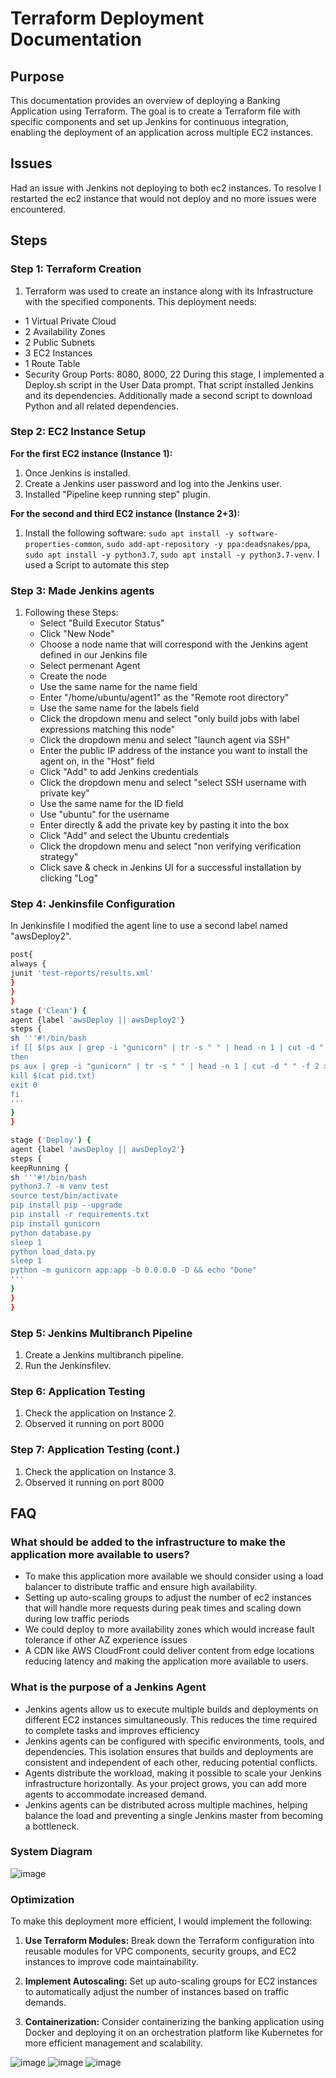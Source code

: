 # Terraform Deployment Documentation

## Purpose
This documentation provides an overview of deploying a Banking Application using Terraform. The goal is to create a Terraform file with specific components and set up Jenkins for continuous integration, enabling the deployment of an application across multiple EC2 instances.

## Issues
Had an issue with Jenkins not deploying to both ec2 instances. To resolve I restarted the ec2 instance that would not deploy and no more issues were encountered.
## Steps

### Step 1: Terraform Creation
1. Terraform was used to create an instance along with its Infrastructure with the specified components.
This deployment needs:
- 1 Virtual Private Cloud
- 2 Availability Zones
- 2 Public Subnets
- 3 EC2 Instances
- 1 Route Table
- Security Group Ports: 8080, 8000, 22
  During this stage, I implemented a Deploy.sh script in the User Data prompt. That script installed Jenkins and its dependencies. Additionally made a second script to download Python and all related dependencies.
   
### Step 2: EC2 Instance Setup
**For the first EC2 instance (Instance 1):**
1. Once Jenkins is installed.
2. Create a Jenkins user password and log into the Jenkins user.
3. Installed "Pipeline keep running step" plugin.

**For the second and third EC2 instance (Instance 2+3):**
1. Install the following software: `sudo apt install -y software-properties-common`, `sudo add-apt-repository -y ppa:deadsnakes/ppa`, `sudo apt install -y python3.7`, `sudo apt install -y python3.7-venv`. I used a Script to automate this step

### Step 3: Made Jenkins agents
1. Following these Steps:
    - Select "Build Executor Status"
    - Click "New Node"
    - Choose a node name that will correspond with the Jenkins agent defined in our Jenkins file
    - Select permenant Agent
    - Create the node
    - Use the same name for the name field
    - Enter "/home/ubuntu/agent1" as the "Remote root directory"
    - Use the same name for the labels field
    - Click the dropdown menu and select "only build jobs with label expressions matching this node"
    - Click the dropdown menu and select "launch agent via SSH"
    - Enter the public IP address of the instance you want to install the agent on, in the "Host" field
    - Click "Add" to add Jenkins credentials
    - Click the dropdown menu and select "select SSH username with private key"
    - Use the same name for the ID field 
    - Use "ubuntu" for the username
    - Enter directly & add the private key by pasting it into the box
    - Click "Add" and select the Ubuntu credentials
    - Click the dropdown menu and select "non verifying verification strategy"
    - Click save & check in Jenkins UI for a successful installation by clicking "Log"

### Step 4: Jenkinsfile Configuration
In Jenkinsfile I modified the agent line to use a second label named "awsDeploy2".
```bash
post{
always {
junit 'test-reports/results.xml'
}
}
}
stage ('Clean') {
agent {label 'awsDeploy || awsDeploy2'}
steps {
sh '''#!/bin/bash
if [[ $(ps aux | grep -i "gunicorn" | tr -s " " | head -n 1 | cut -d " " -f 2) != 0 ]]
then
ps aux | grep -i "gunicorn" | tr -s " " | head -n 1 | cut -d " " -f 2 > pid.txt
kill $(cat pid.txt)
exit 0
fi
'''
}
}
```
```bash
stage ('Deploy') {
agent {label 'awsDeploy || awsDeploy2'}
steps {
keepRunning {
sh '''#!/bin/bash
python3.7 -m venv test
source test/bin/activate
pip install pip --upgrade
pip install -r requirements.txt
pip install gunicorn
python database.py
sleep 1
python load_data.py
sleep 1 
python -m gunicorn app:app -b 0.0.0.0 -D && echo "Done"
'''
}
}
}
```
### Step 5: Jenkins Multibranch Pipeline
1. Create a Jenkins multibranch pipeline.
2. Run the Jenkinsfilev.

### Step 6: Application Testing
1. Check the application on Instance 2.
2. Observed it running on port 8000

### Step 7: Application Testing (cont.)
1. Check the application on Instance 3.
2. Observed it running on port 8000

## FAQ

### What should be added to the infrastructure to make the application more available to users?
- To make this application more available we should consider using a load balancer to distribute traffic and ensure high availability. 
- Setting up auto-scaling groups to adjust the number of ec2 instances that will handle more requests during peak times and scaling down during low traffic periods
- We could deploy to more availability zones which would increase fault tolerance if other AZ experience issues
- A CDN like AWS CloudFront could deliver content from edge locations reducing latency and making the application more available to users.
### What is the purpose of a Jenkins Agent
- Jenkins agents allow us to execute multiple builds and deployments on different EC2 instances simultaneously. This reduces the time required to complete tasks and improves efficiency
- Jenkins agents can be configured with specific environments, tools, and dependencies. This isolation ensures that builds and deployments are consistent and independent of each other, reducing potential conflicts.
- Agents distribute the workload, making it possible to scale your Jenkins infrastructure horizontally. As your project grows, you can add more agents to accommodate increased demand.
- Jenkins agents can be distributed across multiple machines, helping balance the load and preventing a single Jenkins master from becoming a bottleneck.

  
### System Diagram
![image](Deployment5.1/Deployment5.1.png)

### Optimization
To make this deployment more efficient, I would implement the following:

1. **Use Terraform Modules:** Break down the Terraform configuration into reusable modules for VPC components, security groups, and EC2 instances to improve code maintainability.

2. **Implement Autoscaling:** Set up auto-scaling groups for EC2 instances to automatically adjust the number of instances based on traffic demands.

3. **Containerization:** Consider containerizing the banking application using Docker and deploying it on an orchestration platform like Kubernetes for more efficient management and scalability.

![image](Deployment5.1/Deployment5.1server1.png)
![image](Deployment5.1/Deployment5.1server2.png)
![image](Deployment5.1/Deployment5.1Jenkins.png)

